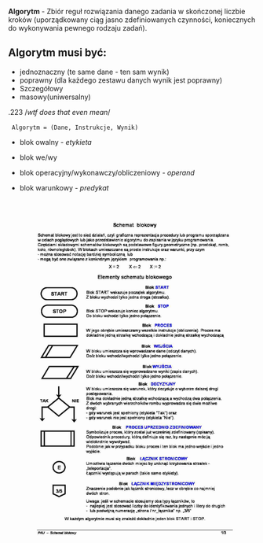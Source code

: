  **Algorytm** - Zbiór reguł rozwiązania danego zadania w skończonej liczbie kroków (uporządkowany ciąg jasno zdefiniowanych czynności, koniecznych do wykonywania pewnego rodzaju zadań).
 ## Algorytm musi być:
 - jednoznaczny (te same dane - ten sam wynik)
 - poprawny (dla każdego zestawu danych wynik jest poprawny)
 - Szczegółowy
 - masowy(uniwersalny)

 .223 /*wtf does that even mean*/


```
 Algorytm = (Dane, Instrukcje, Wynik)
```


- blok owalny - *_etykieta_*

- blok we/wy

- blok operacyjny/wykonawczy/obliczeniowy - *_operand_*

- blok warunkowy - *_predykat_*

![Elementy schematu blokowego](media/Elementy_schematu_blokowego.jpg)
